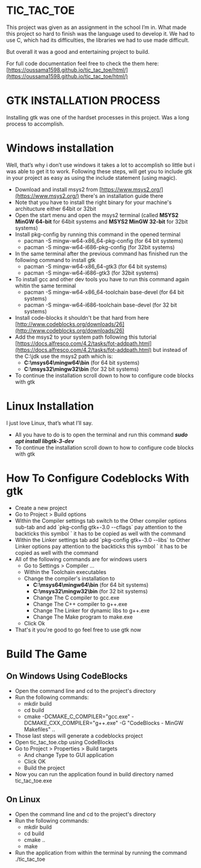 # TIC_TAC_TOE

This project was given as an assignment in the school I’m in. What made this project so hard to finish was the language used to develop it. We had to use C, which had its difficulties, the libraries we had to use made difficult.

But overall it was a good and entertaining project to build.

For full code documentation feel free to check the them here: [https://oussama1598.github.io/tic_tac_toe/html/](https://oussama1598.github.io/tic_tac_toe/html/)

# GTK INSTALLATION PROCESS

Installing gtk was one of the hardset processes in this project. Was a long process to accomplish.

# Windows installation

Well, that’s why i don’t use windows it takes a lot to accomplish so little but i was able to get it to work. Following these steps, will get you to include gtk in your project as easy as using the include statement (using magic).

- Download and install msys2 from [https://www.msys2.org/](https://www.msys2.org/) there's an installation guide there 
- Note that you have to install the right binary for your machine's architucture either 64bit or 32bit
- Open the start menu and open the msys2 terminal (called **MSYS2 MinGW 64-bit** for 64bit systems and **MSYS2 MinGW 32-bit** for 32bit systems)
- Install pkg-config by running this command in the opened terminal 
  - pacman -S mingw-w64-x86_64-pkg-config (for 64 bit systems) 
  - pacman -S mingw-w64-i686-pkg-config (for 32bit systems)
- In the same terminal after the previous command has finished run the following command to install gtk 
  - pacman -S mingw-w64-x86_64-gtk3 (for 64 bit systems) 
  - pacman -S mingw-w64-i686-gtk3 (for 32bit systems)
- To install gcc and other dev tools you have to run this command again whitin the same terminal 
  - pacman -S mingw-w64-x86_64-toolchain base-devel (for 64 bit systems) 
  - pacman -S mingw-w64-i686-toolchain base-devel (for 32 bit systems)
- Install code-blocks it shouldn't be that hard from here [http://www.codeblocks.org/downloads/26](http://www.codeblocks.org/downloads/26)
- Add the msys2 to your system path following this tutorial [https://docs.alfresco.com/4.2/tasks/fot-addpath.html](https://docs.alfresco.com/4.2/tasks/fot-addpath.html) but instead of the C:\jdk use the msys2 path which is: 
  - **C:\msys64\mingw64\bin** (for 64 bit systems) 
  - **C:\msys32\mingw32\bin** (for 32 bit systems)
- To continue the installation scroll down to how to configure code blocks with gtk

# Linux Installation

I just love Linux, that’s what I’ll say.

- All you have to do is to open the terminal and run this command **_sudo apt install libgtk-3-dev_**
- To continue the installation scroll down to how to configure code blocks with gtk

# How To Configure Codeblocks With gtk

- Create a new project
- Go to Project > Build options 
- Within the Compiler settings tab switch to the Other compiler options sub-tab and add \`pkg-config gtk+-3.0 --cflags\` pay attention to the backticks this symbol \` it has to be copied as well with the command 
- Within the Linker settings tab add \`pkg-config gtk+-3.0 --libs\` to Other Linker options pay attention to the backticks this symbol \` it has to be copied as well with the command 
- All of the following commands are for windows users
  - Go to Settings > Compiler ... 
  - Within the Toolchain executables 
  - Change the compiler's installation to 
    - **C:\msys64\mingw64\bin** (for 64 bit systems) 
    - **C:\msys32\mingw32\bin** (for 32 bit systems) 
    - Change The C compiler to gcc.exe 
    - Change The C++ compiler to g++.exe 
    - Change The Linker for dynamic libs to g++.exe 
    - Change The Make program to make.exe 
  - Click Ok
- That's it you're good to go feel free to use gtk now

# Build The Game

## On Windows Using CodeBlocks

- Open the command line and cd to the project's directory
- Run the following commands: 
  - mkdir build 
  - cd build 
  - cmake -DCMAKE_C_COMPILER="gcc.exe" -DCMAKE_CXX_COMPILER="g++.exe" -G "CodeBlocks - MinGW Makefiles" ..
- Those last steps will generate a codeblocks project
- Open tic_tac_toe.cbp using CodeBlocks
- Go to Project > Properties > Build targets 
  - And change Type to GUI application 
  - Click OK 
  - Build the project
- Now you can run the application found in build directory named tic_tac_toe.exe

## On Linux

- Open the command line and cd to the project's directory
- Run the following commands:
  - mkdir build
  - cd build
  - cmake ..
  - make
- Run the application from within the terminal by running the command ./tic_tac_toe
